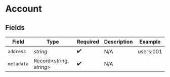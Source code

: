 # Account


## Fields

| Field                    | Type                     | Required                 | Description              | Example                  |
| ------------------------ | ------------------------ | ------------------------ | ------------------------ | ------------------------ |
| `address`                | *string*                 | :heavy_check_mark:       | N/A                      | users:001                |
| `metadata`               | Record<string, *string*> | :heavy_check_mark:       | N/A                      |                          |
